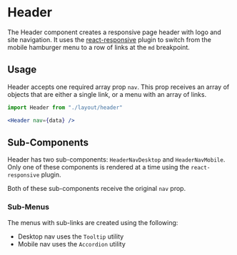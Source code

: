 # Header

The Header component creates a responsive page header with logo and site navigation. It uses the [react-responsive](https://www.npmjs.com/package/react-responsive) plugin to switch from the mobile hamburger menu to a row of links at the `md` breakpoint.

## Usage

Header accepts one required array prop `nav`. This prop receives an array of objects that are either a single link, or a menu with an array of links.

```jsx
import Header from "./layout/header"

<Header nav={data} />
```

## Sub-Components

Header has two sub-components: `HeaderNavDesktop` and `HeaderNavMobile`. Only one of these components is rendered at a time using the `react-responsive` plugin.

Both of these sub-components receive the original `nav` prop.

### Sub-Menus

The menus with sub-links are created using the following:

- Desktop nav uses the `Tooltip` utility
- Mobile nav uses the `Accordion` utility